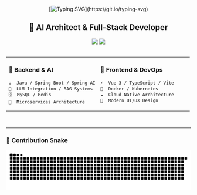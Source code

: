 <div align="center">

[![Typing SVG](https://readme-typing-svg.herokuapp.com?font=Fira+Code&weight=600&size=50&pause=1000&color=FFFFFF&center=true&vCenter=true&width=600&height=100&lines=Hi+%F0%9F%91%8B+I'm+LMQ;AI+Architect;Full-Stack+Developer;Welcome+to+my+GitHub!)](https://git.io/typing-svg)

</div>

<div align="center">

## 💫 AI Architect & Full-Stack Developer

<img src="https://img.shields.io/badge/Location-China%20🇨🇳-gray?style=flat-square" />
<img src="https://img.shields.io/badge/Focus-Building%20AI%20Fitness%20Coach-blueviolet?style=flat-square" />

</div>

<br>

<table align="center">
<tr>
<td valign="top" width="50%">

### 🎯 Backend & AI
```text
☕  Java / Spring Boot / Spring AI
🤖  LLM Integration / RAG Systems
🗄️  MySQL / Redis
🔧  Microservices Architecture
```

</td>
<td valign="top" width="50%">

### 🎨 Frontend & DevOps
```text
⚡  Vue 3 / TypeScript / Vite
🐳  Docker / Kubernetes
☁️  Cloud-Native Architecture
🚀  Modern UI/UX Design
```

</td>
</tr>
</table>

<br>

---

### 🐍 Contribution Snake

<div align="center">
  
![Snake animation](https://raw.githubusercontent.com/lmqvq/lmqvq/output/github-contribution-grid-snake.svg)

</div>


